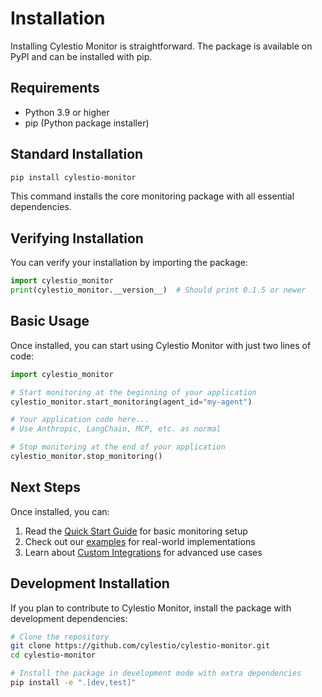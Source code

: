 # Installation

Installing Cylestio Monitor is straightforward. The package is available on PyPI and can be installed with pip.

## Requirements

- Python 3.9 or higher
- pip (Python package installer)

## Standard Installation

```bash
pip install cylestio-monitor
```

This command installs the core monitoring package with all essential dependencies.

## Verifying Installation

You can verify your installation by importing the package:

```python
import cylestio_monitor
print(cylestio_monitor.__version__)  # Should print 0.1.5 or newer
```

## Basic Usage

Once installed, you can start using Cylestio Monitor with just two lines of code:

```python
import cylestio_monitor

# Start monitoring at the beginning of your application
cylestio_monitor.start_monitoring(agent_id="my-agent")

# Your application code here...
# Use Anthropic, LangChain, MCP, etc. as normal

# Stop monitoring at the end of your application
cylestio_monitor.stop_monitoring()
```

## Next Steps

Once installed, you can:

1. Read the [Quick Start Guide](quick-start.md) for basic monitoring setup
2. Check out our [examples](../../examples/agents/) for real-world implementations
3. Learn about [Custom Integrations](../custom-integrations.md) for advanced use cases

## Development Installation

If you plan to contribute to Cylestio Monitor, install the package with development dependencies:

```bash
# Clone the repository
git clone https://github.com/cylestio/cylestio-monitor.git
cd cylestio-monitor

# Install the package in development mode with extra dependencies
pip install -e ".[dev,test]"
```
